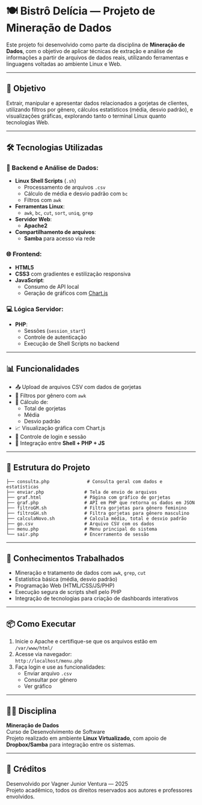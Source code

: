 
# 🍽️ Bistrô Delícia — Projeto de Mineração de Dados

Este projeto foi desenvolvido como parte da disciplina de **Mineração de Dados**, com o objetivo de aplicar técnicas de extração e análise de informações a partir de arquivos de dados reais, utilizando ferramentas e linguagens voltadas ao ambiente Linux e Web.

---

## 🎯 Objetivo

Extrair, manipular e apresentar dados relacionados a gorjetas de clientes, utilizando filtros por gênero, cálculos estatísticos (média, desvio padrão), e visualizações gráficas, explorando tanto o terminal Linux quanto tecnologias Web.

---

## 🛠️ Tecnologias Utilizadas

### 🔧 Backend e Análise de Dados:
- **Linux Shell Scripts** (`.sh`)  
  - Processamento de arquivos `.csv`
  - Cálculo de média e desvio padrão com `bc`
  - Filtros com `awk`
- **Ferramentas Linux**:
  - `awk`, `bc`, `cut`, `sort`, `uniq`, `grep`
- **Servidor Web**:
  - **Apache2**
- **Compartilhamento de arquivos**:
  - **Samba** para acesso via rede

### 🌐 Frontend:
- **HTML5**
- **CSS3** com gradientes e estilização responsiva
- **JavaScript**:
  - Consumo de API local
  - Geração de gráficos com [Chart.js](https://www.chartjs.org/)

### 💻 Lógica Servidor:
- **PHP**:
  - Sessões (`session_start`)
  - Controle de autenticação
  - Execução de Shell Scripts no backend

---

## 📊 Funcionalidades

- 📤 Upload de arquivos CSV com dados de gorjetas
- 🔎 Filtros por gênero com `awk`
- 🧮 Cálculo de:
  - Total de gorjetas
  - Média
  - Desvio padrão
- 📈 Visualização gráfica com Chart.js
- 👤 Controle de login e sessão
- 🔄 Integração entre **Shell + PHP + JS**

---

## 📁 Estrutura do Projeto

```
├── consulta.php              # Consulta geral com dados e estatísticas
├── enviar.php               # Tela de envio de arquivos
├── graf.html                # Página com gráfico de gorjetas
├── graf.php                 # API em PHP que retorna os dados em JSON
├── filtroGM.sh              # Filtra gorjetas para gênero feminino
├── filtroGH.sh              # Filtra gorjetas para gênero masculino
├── calculaNovo.sh           # Calcula média, total e desvio padrão
├── go.csv                   # Arquivo CSV com os dados
├── menu.php                 # Menu principal do sistema
└── sair.php                 # Encerramento de sessão
```

---

## 🧠 Conhecimentos Trabalhados

- Mineração e tratamento de dados com `awk`, `grep`, `cut`
- Estatística básica (média, desvio padrão)
- Programação Web (HTML/CSS/JS/PHP)
- Execução segura de scripts shell pelo PHP
- Integração de tecnologias para criação de dashboards interativos

---

## 📦 Como Executar

1. Inicie o Apache e certifique-se que os arquivos estão em `/var/www/html/`
2. Acesse via navegador:  
   `http://localhost/menu.php`
3. Faça login e use as funcionalidades:
   - Enviar arquivo `.csv`
   - Consultar por gênero
   - Ver gráfico

---

## 👨‍🏫 Disciplina

**Mineração de Dados**  
Curso de Desenvolvimento de Software  
Projeto realizado em ambiente **Linux Virtualizado**, com apoio de **Dropbox/Samba** para integração entre os sistemas.

---

## 📅 Créditos

Desenvolvido por Vagner Junior Ventura — 2025  
Projeto acadêmico, todos os direitos reservados aos autores e professores envolvidos.
